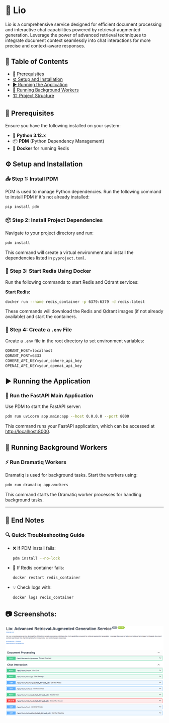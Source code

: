 # 🚀 Lio

Lio is a comprehensive service designed for efficient document processing and interactive chat capabilities powered by retrieval-augmented generation. Leverage the power of advanced retrieval techniques to integrate document context seamlessly into chat interactions for more precise and context-aware responses.

## 📑 Table of Contents
- [🎯 Prerequisites](#prerequisites)
- [⚙️ Setup and Installation](#setup-and-installation)
- [▶️ Running the Application](#running-the-application)
- [👷 Running Background Workers](#running-background-workers)
- [🏗️ Project Structure](#project-structure)

## 🎯 Prerequisites
Ensure you have the following installed on your system:
- 🐍 **Python 3.12.x**
- 📦 **PDM** (Python Dependency Management)
- 🐳 **Docker** for running Redis 

## ⚙️ Setup and Installation

### 📥 Step 1: Install PDM 
PDM is used to manage Python dependencies. Run the following command to install PDM if it's not already installed:
```bash
pip install pdm
```

### 📦 Step 2: Install Project Dependencies
Navigate to your project directory and run:
```bash
pdm install
```

This command will create a virtual environment and install the dependencies listed in `pyproject.toml`.

### 🐳 Step 3: Start Redis Using Docker
Run the following commands to start Redis and Qdrant services:

**Start Redis:**
```bash
docker run --name redis_container -p 6379:6379 -d redis:latest
```

These commands will download the Redis and Qdrant images (if not already available) and start the containers.

### 🔑 Step 4: Create a `.env` File
Create a `.env` file in the root directory to set environment variables:
```env
QDRANT_HOST=localhost
QDRANT_PORT=6333
COHERE_API_KEY=your_cohere_api_key
OPENAI_API_KEY=your_openai_api_key
```

## ▶️ Running the Application

### 🚀 Run the FastAPI Main Application
Use PDM to start the FastAPI server:
```bash
pdm run uvicorn app.main:app --host 0.0.0.0 --port 8000
```

This command runs your FastAPI application, which can be accessed at [http://localhost:8000](http://localhost:8000).

## 👷 Running Background Workers

### ⚡ Run Dramatiq Workers
Dramatiq is used for background tasks. Start the workers using:
```bash
pdm run dramatiq app.workers
```

This command starts the Dramatiq worker processes for handling background tasks.

---

## 📝 End Notes

### 🔍 Quick Troubleshooting Guide
- ❌ If PDM install fails:
  ```bash
  pdm install --no-lock
  ```
- 🔄 If Redis container fails:
  ```bash
  docker restart redis_container
  ```
- 💡 Check logs with:
  ```bash
  docker logs redis_container
  ```

## 📷 Screenshots:
![alt text](image.png)